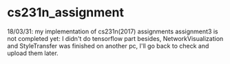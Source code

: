 # cs231n_assignment
18/03/31:
my implementation of cs231n(2017) assignments
assignment3 is not completed yet: I didn't do tensorflow part
besides, NetworkVisualization and StyleTransfer was finished on another pc, I'll go back to check and upload them later.
